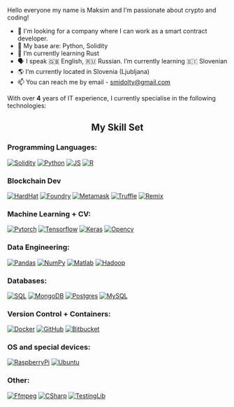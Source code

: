 Hello everyone my name is Maksim and I’m passionate about crypto and coding!

- :pushpin: I'm looking for a company where I can work as a smart contract developer.
- 🥸 My base are: Python, Solidity
- 🌱 I’m currently learning Rust
- 🗣 I speak 🇬🇧 English, :ru: Russian. I’m currently learning :slovenia: Slovenian
- :earth_americas: I’m currently located in Slovenia (Ljubljana)
- 📫 You can reach me by email - smidolty@gmail.com

With over <b>4</b>  years of IT experience, I currently specialise in the following technologies:
<h2 align="center">My Skill Set </h2>
<h3>Programming Languages:</h3>

[![Solidity](https://img.shields.io/badge/solidity-black?style=for-the-badge&logo=solidity&logoColor=E33332)](https://docs.soliditylang.org/en/v0.8.10/)
[![Python](https://img.shields.io/badge/Python-black?style=for-the-badge&logo=Python&logoColor=E33332)](https://www.python.org/)
[![JS](https://img.shields.io/badge/JS-black?style=for-the-badge&logo=javascript&logoColor=E33332)](https://devdocs.io/javascript/)
[![R](https://img.shields.io/badge/R-black?style=for-the-badge&logo=R&logoColor=E33332)](https://www.r-project.org/)

<h3>Blockchain Dev</h3>

[![HardHat](https://img.shields.io/badge/hardhat-black?style=for-the-badge&logo=hardhat&logoColor=5C3EE8)](https://hardhat.org)
[![Foundry](https://img.shields.io/badge/Foundry-black?style=for-the-badge&logo=cloudfounsdry&logoColor=0C9ED5)](https://github.com/foundry-rs/foundry)
[![Metamask](https://img.shields.io/badge/Metamask-black?style=for-the-badge&logo=Metamask&logoColor=5C3EE8)](https://archive.trufflesuite.com)
[![Truffle](https://img.shields.io/badge/truffle-black?style=for-the-badge)](https://remix.ethereum.org/)
[![Remix](https://img.shields.io/badge/remix-black?style=for-the-badge)](https://remix.ethereum.org/)


<h3>Machine Learning + CV:</h3>

[![Pytorch](https://img.shields.io/badge/pytorch-black?style=for-the-badge&logo=pytorch&logoColor=E33332)](https://pytorch.org/)
[![Tensorflow](https://img.shields.io/badge/tensorflow-black?style=for-the-badge&logo=tensorflow&logoColor=E33332)](https://www.tensorflow.org/ )
[![Keras](https://img.shields.io/badge/Keras-black?style=for-the-badge&logo=keras&logoColor=E33332)](https://keras.io/)
[![Opencv](https://img.shields.io/badge/opencv-black?style=for-the-badge&logo=opencv&logoColor=E33332)](https://opencv.org/)
<h3>Data Engineering:</h3>

[![Pandas](https://img.shields.io/badge/Pandas-black?style=for-the-badge&logo=pandas&logoColor=E33332)](https://pandas.pydata.org/)
[![NumPy](https://img.shields.io/badge/NumPy-black?style=for-the-badge&logo=numpy&logoColor=E33332)](https://numpy.org/)
[![Matlab](https://img.shields.io/badge/matlab-black?style=for-the-badge&logo=matlab&logoColor=E33332)](https://www.mathworks.com/products/matlab.html)
[![Hadoop](https://img.shields.io/badge/Hadoop-black?style=for-the-badge&logo=apache-hadoop&logoColor=E33332)](https://hadoop.apache.org/)

<h3>Databases:</h3>

[![SQL](https://img.shields.io/badge/SQL-black?style=for-the-badge&logo=sql&logoColor=E33332)](https://www.w3schools.com/sql/)
[![MongoDB](https://img.shields.io/badge/MongoDB-black?style=for-the-badge&logo=mongodb&logoColor=E33332)](https://www.mongodb.com/)
[![Postgres](https://img.shields.io/badge/postgres-black?style=for-the-badge&logo=postgresql&logoColor=E33332)](https://www.postgresql.org/)
[![MySQL](https://img.shields.io/badge/mysql-black?style=for-the-badge&logo=mysql&logoColor=E33332)](https://www.mysql.com/)

<h3>Version Control + Containers:</h3>

[![Docker](https://img.shields.io/badge/docker-black?style=for-the-badge&logo=docker&logoColor=E33332)](https://www.docker.com/ )
[![GitHub](https://img.shields.io/badge/github-black?style=for-the-badge&logo=github&logoColor=E33332)](https://github.com/ )
[![Bitbucket](https://img.shields.io/badge/bitbucket-black?style=for-the-badge&logo=bitbucket&logoColor=E33332)](https://bitbucket.org/)

<h3>OS and special devices:</h3>

[![RaspberryPi](https://img.shields.io/badge/Raspberry-black?style=for-the-badge&logo=raspberrypi&logoColor=E33332)](https://www.raspberrypi.org/ )
[![Ubuntu](https://img.shields.io/badge/Ubuntu-black?style=for-the-badge&logo=ubuntu&logoColor=E33332)](https://ubuntu.com/)

<h3>Other:</h3>

[![Ffmpeg](https://img.shields.io/badge/ffmpeg-black?style=for-the-badge&logo=ffmpeg&logoColor=E33332)](https://ffmpeg.org/)
[![CSharp](https://img.shields.io/badge/csharp-black?style=for-the-badge&logo=csharp&logoColor=E33332)](https://dotnet.microsoft.com/en-us/languages/csharp)
[![TestingLib](https://img.shields.io/badge/csharp-black?style=for-the-badge&logo=testinglibrary&logoColor=E33332)](https://testing-library.com/docs/react-testing-library/intro/)











